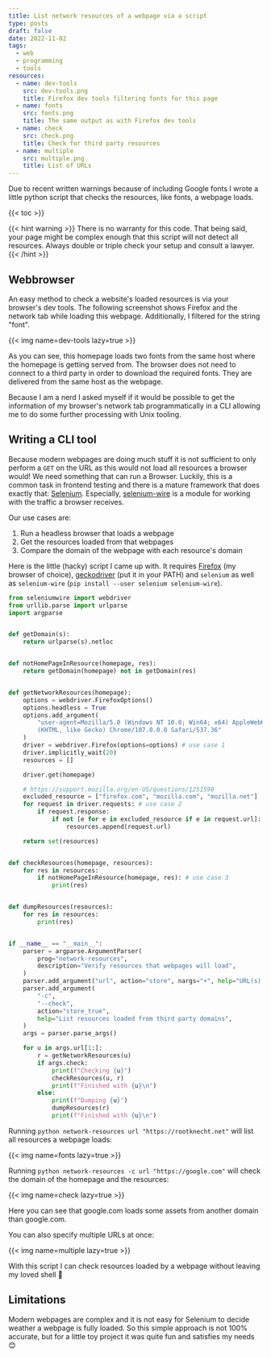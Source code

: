 ```yaml
---
title: List network resources of a webpage via a script
type: posts
draft: false
date: 2022-11-02
tags:
  - web
  - programming
  - tools
resources:
  - name: dev-tools
    src: dev-tools.png
    title: Firefox dev tools filtering fonts for this page
  - name: fonts
    src: fonts.png
    title: The same output as with Firefox dev tools
  - name: check
    src: check.png
    title: Check for third party resources
  - name: multiple
    src: multiple.png
    title: List of URLs
---
```


Due to recent written warnings because of including Google fonts I wrote a little python script that checks the resources, like fonts, a webpage loads.

<!--more-->

{{< toc >}}

{{< hint warning >}}
There is no warranty for this code. That being said, your page might be complex enough that this script will not detect all resources. Always double or triple check your setup and consult a lawyer.
{{< /hint >}}

## Webbrowser

An easy method to check a website's loaded resources is via your browser's dev tools. The following screenshot shows Firefox and the network tab while loading this webpage. Additionally, I filtered for the string "font".

{{< img name=dev-tools lazy=true >}}

As you can see, this homepage loads two fonts from the same host where the homepage is getting served from. The browser does not need to connect to a third party in order to download the required fonts. They are delivered from the same host as the webpage.

Because I am a nerd I asked myself if it would be possible to get the information of my browser's network tab programmatically in a CLI allowing me to do some further processing with Unix tooling.

## Writing a CLI tool

Because modern webpages are doing much stuff it is not sufficient to only perform a `GET` on the URL as this would not load all resources a browser would! We need something that can run a Browser. Luckily, this is a common task in frontend testing and there is a mature framework that does exactly that: [Selenium](https://www.selenium.dev/). Especially, [selenium-wire](https://pypi.org/project/selenium-wire/) is a module for working with the traffic a browser receives.

Our use cases are:

1. Run a headless browser that loads a webpage
2. Get the resources loaded from that webpages
3. Compare the domain of the webpage with each resource's domain

Here is the little (hacky) script I came up with. It requires [Firefox](https://www.mozilla.org/en-US/firefox/new/) (my browser of choice), [geckodriver](https://github.com/mozilla/geckodriver/releases/) (put it in your PATH) and `selenium` as well as `selenium-wire` (`pip install --user selenium selenium-wire`).

```python
from seleniumwire import webdriver
from urllib.parse import urlparse
import argparse


def getDomain(s):
    return urlparse(s).netloc


def notHomePageInResource(homepage, res):
    return getDomain(homepage) not in getDomain(res)


def getNetworkResources(homepage):
    options = webdriver.FirefoxOptions()
    options.headless = True
    options.add_argument(
        "user-agent=Mozilla/5.0 (Windows NT 10.0; Win64; x64) AppleWebKit/537.36 \
        (KHTML, like Gecko) Chrome/107.0.0.0 Safari/537.36"
    )
    driver = webdriver.Firefox(options=options) # use case 1
    driver.implicitly_wait(20)
    resources = []

    driver.get(homepage)

    # https://support.mozilla.org/en-US/questions/1251590
    excluded_resource = ["firefox.com", "mozilla.com", "mozilla.net"]
    for request in driver.requests: # use case 2
        if request.response:
            if not [e for e in excluded_resource if e in request.url]:
                resources.append(request.url)

    return set(resources)


def checkResources(homepage, resources):
    for res in resources:
        if notHomePageInResource(homepage, res): # use case 3
            print(res)


def dumpResources(resources):
    for res in resources:
        print(res)


if __name__ == "__main__":
    parser = argparse.ArgumentParser(
        prog="network-resources",
        description="Verify resources that webpages will load",
    )
    parser.add_argument("url", action="store", nargs="+", help="URL(s) to check")
    parser.add_argument(
        "-c",
        "--check",
        action="store_true",
        help="List resources loaded from third party domains",
    )
    args = parser.parse_args()

    for u in args.url[1:]:
        r = getNetworkResources(u)
        if args.check:
            print(f"Checking {u}")
            checkResources(u, r)
            print(f"Finished with {u}\n")
        else:
            print(f"Dumping {u}")
            dumpResources(r)
            print(f"Finished with {u}\n")
```

Running `python network-resources url "https://rootknecht.net"` will list all resources a webpage loads:

{{< img name=fonts lazy=true >}}

Running `python network-resources -c url "https://google.com"` will check the domain of the homepage and the resources:

{{< img name=check lazy=true >}}

Here you can see that google.com loads some assets from another domain than google.com.

You can also specify multiple URLs at once:

{{< img name=multiple lazy=true >}}

With this script I can check resources loaded by a webpage without leaving my loved shell 🚀

## Limitations

Modern webpages are complex and it is not easy for Selenium to decide weather a webpage is fully loaded. So this simple approach is not 100% accurate, but for a little toy project it was quite fun and satisfies my needs 😊

